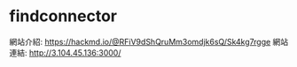 # findconnector

網站介紹: https://hackmd.io/@RFiV9dShQruMm3omdjk6sQ/Sk4kg7rgge
網站連結: http://3.104.45.136:3000/
